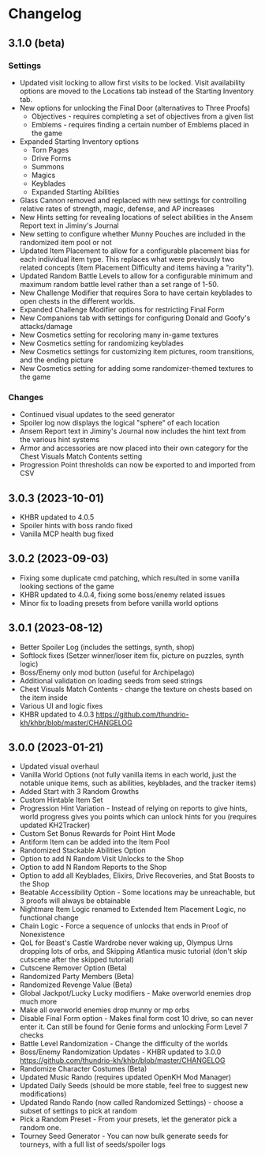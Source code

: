 # Changelog

## 3.1.0 (beta)

### Settings

* Updated visit locking to allow first visits to be locked. Visit availability options are moved to the Locations tab
  instead of the Starting Inventory tab.
* New options for unlocking the Final Door (alternatives to Three Proofs)
  * Objectives - requires completing a set of objectives from a given list
  * Emblems - requires finding a certain number of Emblems placed in the game
* Expanded Starting Inventory options
  * Torn Pages
  * Drive Forms
  * Summons
  * Magics
  * Keyblades
  * Expanded Starting Abilities
* Glass Cannon removed and replaced with new settings for controlling relative rates of strength, magic, defense, and
  AP increases
* New Hints setting for revealing locations of select abilities in the Ansem Report text in Jiminy's Journal
* New setting to configure whether Munny Pouches are included in the randomized item pool or not
* Updated Item Placement to allow for a configurable placement bias for each individual item type. This replaces what
  were previously two related concepts (Item Placement Difficulty and items having a "rarity").
* Updated Random Battle Levels to allow for a configurable minimum and maximum random battle level rather than a set
  range of 1-50.
* New Challenge Modifier that requires Sora to have certain keyblades to open chests in the different worlds.
* Expanded Challenge Modifier options for restricting Final Form
* New Companions tab with settings for configuring Donald and Goofy's attacks/damage
* New Cosmetics setting for recoloring many in-game textures
* New Cosmetics setting for randomizing keyblades
* New Cosmetics settings for customizing item pictures, room transitions, and the ending picture
* New Cosmetics setting for adding some randomizer-themed textures to the game

### Changes

* Continued visual updates to the seed generator
* Spoiler log now displays the logical "sphere" of each location
* Ansem Report text in Jiminy's Journal now includes the hint text from the various hint systems
* Armor and accessories are now placed into their own category for the Chest Visuals Match Contents setting
* Progression Point thresholds can now be exported to and imported from CSV

## 3.0.3 (2023-10-01)

* KHBR updated to 4.0.5
* Spoiler hints with boss rando fixed
* Vanilla MCP health bug fixed

## 3.0.2 (2023-09-03)

* Fixing some duplicate cmd patching, which resulted in some vanilla looking sections of the game
* KHBR updated to 4.0.4, fixing some boss/enemy related issues
* Minor fix to loading presets from before vanilla world options

## 3.0.1 (2023-08-12)

* Better Spoiler Log (includes the settings, synth, shop)
* Softlock fixes (Setzer winner/loser item fix, picture on puzzles, synth logic)
* Boss/Enemy only mod button (useful for Archipelago)
* Additional validation on loading seeds from seed strings
* Chest Visuals Match Contents - change the texture on chests based on the item inside
* Various UI and logic fixes
* KHBR updated to 4.0.3 https://github.com/thundrio-kh/khbr/blob/master/CHANGELOG

## 3.0.0 (2023-01-21)

* Updated visual overhaul
* Vanilla World Options (not fully vanilla items in each world, just the notable unique items, such as abilities, keyblades, and the tracker items)
* Added Start with 3 Random Growths
* Custom Hintable Item Set
* Progression Hint Variation - Instead of relying on reports to give hints, world progress gives you points which can unlock hints for you (requires updated KH2Tracker)
* Custom Set Bonus Rewards for Point Hint Mode
* Antiform Item can be added into the Item Pool
* Randomized Stackable Abilities Option
* Option to add N Random Visit Unlocks to the Shop
* Option to add N Random Reports to the Shop
* Option to add all Keyblades, Elixirs, Drive Recoveries, and Stat Boosts to the Shop
* Beatable Accessibility Option - Some locations may be unreachable, but 3 proofs will always be obtainable
* Nightmare Item Logic renamed to Extended Item Placement Logic, no functional change
* Chain Logic - Force a sequence of unlocks that ends in Proof of Nonexistence
* QoL for Beast's Castle Wardrobe never waking up, Olympus Urns dropping lots of orbs, and Skipping Atlantica music tutorial (don't skip cutscene after the skipped tutorial)
* Cutscene Remover Option (Beta)
* Randomized Party Members (Beta)
* Randomized Revenge Value (Beta)
* Global Jackpot/Lucky Lucky modifiers - Make overworld enemies drop much more
* Make all overworld enemies drop munny or mp orbs
* Disable Final Form option - Makes final form cost 10 drive, so can never enter it. Can still be found for Genie forms and unlocking Form Level 7 checks
* Battle Level Randomization - Change the difficulty of the worlds
* Boss/Enemy Randomization Updates - KHBR updated to 3.0.0 https://github.com/thundrio-kh/khbr/blob/master/CHANGELOG
* Randomize Character Costumes (Beta)
* Updated Music Rando (requires updated OpenKH Mod Manager)
* Updated Daily Seeds (should be more stable, feel free to suggest new modifications)
* Updated Rando Rando (now called Randomized Settings) - choose a subset of settings to pick at random
* Pick a Random Preset - From your presets, let the generator pick a random one.
* Tourney Seed Generator - You can now bulk generate seeds for tourneys, with a full list of seeds/spoiler logs

